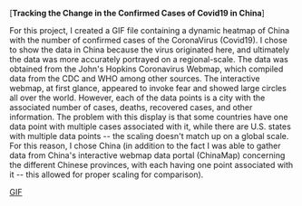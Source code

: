 [**Tracking the Change in the Confirmed Cases of Covid19 in China**]

For this project, I created a GIF file containing a dynamic heatmap of China with the number of confirmed cases of the CoronaVirus (Covid19). I chose to show the data in China because the virus originated here, and ultimately the data was more accurately portrayed on a regional-scale. The data was obtained from the John's Hopkins Coronavirus Webmap, which compiled data from the CDC and WHO among other sources. The interactive webmap, at first glance, appeared to invoke fear and showed large circles all over the world. However, each of the data points is a city with the associated number of cases, deaths, recovered cases, and other information. The problem with this display is that some countries have one data point with multiple cases associated with it, while there are U.S. states with multiple data points -- the scaling doesn't match up on a global scale. For this reason, I chose China (in addition to the fact I was able to gather data from China's interactive webmap data portal (ChinaMap) concerning the different Chinese provinces, with each having one point associated with it -- this allowed for proper scaling for comparison). 

<a href="https://imgflip.com/gif/3ulab2">GIF</a>

